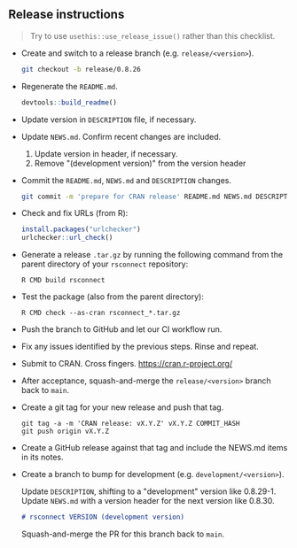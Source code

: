 ## Release instructions

> Try to use `usethis::use_release_issue()` rather than this checklist.

-   Create and switch to a release branch (e.g. `release/<version>`).

    ```bash
    git checkout -b release/0.8.26
    ```

-   Regenerate the `README.md`.

    ```r
    devtools::build_readme()
    ```

-   Update version in `DESCRIPTION` file, if necessary.

-   Update `NEWS.md`. Confirm recent changes are included.

    1. Update version in header, if necessary.
    2. Remove "(development version)" from the version header

-   Commit the `README.md`, `NEWS.md` and `DESCRIPTION` changes.

    ```bash
    git commit -m 'prepare for CRAN release' README.md NEWS.md DESCRIPTION
    ```

-   Check and fix URLs (from R):

    ```r
    install.packages("urlchecker")
    urlchecker::url_check()
    ```

-   Generate a release `.tar.gz` by running the following command from the
    parent directory of your `rsconnect` repository:
    
    ```console
    R CMD build rsconnect
    ```

-   Test the package (also from the parent directory):

    ```console
    R CMD check --as-cran rsconnect_*.tar.gz
    ```

-   Push the branch to GitHub and let our CI workflow run.

-   Fix any issues identified by the previous steps. Rinse and repeat.

-   Submit to CRAN. Cross fingers. https://cran.r-project.org/
    
-   After acceptance, squash-and-merge the `release/<version>` branch back to
    `main`.

-   Create a git tag for your new release and push that tag.

    ```console
    git tag -a -m 'CRAN release: vX.Y.Z' vX.Y.Z COMMIT_HASH
    git push origin vX.Y.Z
    ```

-   Create a GitHub release against that tag and include the NEWS.md items in
    its notes.

-   Create a branch to bump for development (e.g. `development/<version>`).

    Update `DESCRIPTION`, shifting to a "development" version like 0.8.29-1.
    Update `NEWS.md` with a version header for the next version like 0.8.30.
    
    ````markdown
    # rsconnect VERSION (development version)
    ````

    Squash-and-merge the PR for this branch back to `main`.
